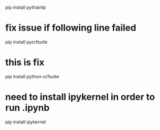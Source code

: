 pip install pythainlp

# fix issue if following line failed
pip install pycrfsuite

# this is fix
pip install python-crfsuite

# need to install ipykernel in order to run .ipynb
pip install ipykernel